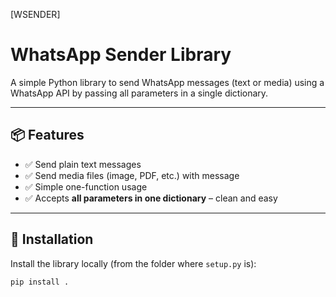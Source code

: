[WSENDER]

# WhatsApp Sender Library

A simple Python library to send WhatsApp messages (text or media) using a WhatsApp API by passing all parameters in a single dictionary.

---

## 📦 Features

- ✅ Send plain text messages
- ✅ Send media files (image, PDF, etc.) with message
- ✅ Simple one-function usage
- ✅ Accepts **all parameters in one dictionary** – clean and easy

---

## 🚀 Installation

Install the library locally (from the folder where `setup.py` is):

```bash
pip install .
